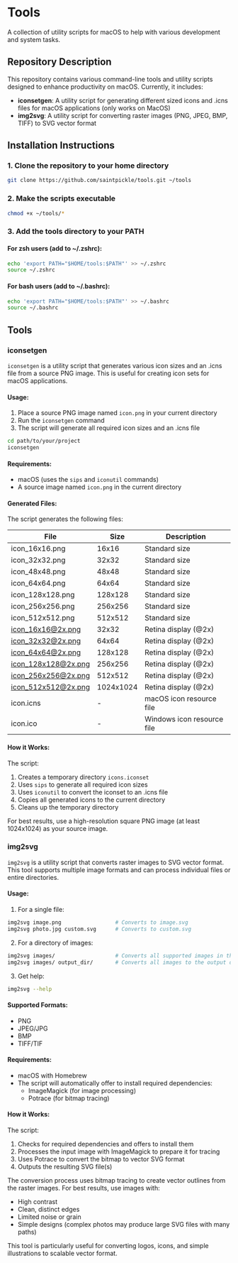 # Tools

A collection of utility scripts for macOS to help with various development and system tasks.

## Repository Description

This repository contains various command-line tools and utility scripts designed to enhance productivity on macOS. Currently, it includes:

- **iconsetgen**: A utility script for generating different sized icons and .icns files for macOS applications (only works on MacOS)
- **img2svg**: A utility script for converting raster images (PNG, JPEG, BMP, TIFF) to SVG vector format

## Installation Instructions

### 1. Clone the repository to your home directory

```bash
git clone https://github.com/saintpickle/tools.git ~/tools
```

### 2. Make the scripts executable

```bash
chmod +x ~/tools/*
```

### 3. Add the tools directory to your PATH

#### For zsh users (add to ~/.zshrc):

```bash
echo 'export PATH="$HOME/tools:$PATH"' >> ~/.zshrc
source ~/.zshrc
```

#### For bash users (add to ~/.bashrc):

```bash
echo 'export PATH="$HOME/tools:$PATH"' >> ~/.bashrc
source ~/.bashrc
```

## Tools

### iconsetgen

`iconsetgen` is a utility script that generates various icon sizes and an .icns file from a source PNG image. This is useful for creating icon sets for macOS applications.

#### Usage:

1. Place a source PNG image named `icon.png` in your current directory
2. Run the `iconsetgen` command
3. The script will generate all required icon sizes and an .icns file

```bash
cd path/to/your/project
iconsetgen
```

#### Requirements:
- macOS (uses the `sips` and `iconutil` commands)
- A source image named `icon.png` in the current directory

#### Generated Files:

The script generates the following files:

| File                   | Size        | Description                    |
|------------------------|-------------|--------------------------------|
| icon_16x16.png         | 16x16       | Standard size                  |
| icon_32x32.png         | 32x32       | Standard size                  |
| icon_48x48.png         | 48x48       | Standard size                  |
| icon_64x64.png         | 64x64       | Standard size                  |
| icon_128x128.png       | 128x128     | Standard size                  |
| icon_256x256.png       | 256x256     | Standard size                  |
| icon_512x512.png       | 512x512     | Standard size                  |
| icon_16x16@2x.png      | 32x32       | Retina display (@2x)           |
| icon_32x32@2x.png      | 64x64       | Retina display (@2x)           |
| icon_64x64@2x.png      | 128x128     | Retina display (@2x)           |
| icon_128x128@2x.png    | 256x256     | Retina display (@2x)           |
| icon_256x256@2x.png    | 512x512     | Retina display (@2x)           |
| icon_512x512@2x.png    | 1024x1024   | Retina display (@2x)           |
| icon.icns              | -           | macOS icon resource file       |
| icon.ico               | -           | Windows icon resource file     |

#### How it Works:

The script:
1. Creates a temporary directory `icons.iconset`
2. Uses `sips` to generate all required icon sizes
3. Uses `iconutil` to convert the iconset to an .icns file
4. Copies all generated icons to the current directory
5. Cleans up the temporary directory

For best results, use a high-resolution square PNG image (at least 1024x1024) as your source image.

### img2svg

`img2svg` is a utility script that converts raster images to SVG vector format. This tool supports multiple image formats and can process individual files or entire directories.

#### Usage:

1. For a single file:
```bash
img2svg image.png                 # Converts to image.svg
img2svg photo.jpg custom.svg      # Converts to custom.svg
```

2. For a directory of images:
```bash
img2svg images/                   # Converts all supported images in the directory
img2svg images/ output_dir/       # Converts all images to the output directory
```

3. Get help:
```bash
img2svg --help
```

#### Supported Formats:

- PNG
- JPEG/JPG
- BMP
- TIFF/TIF

#### Requirements:

- macOS with Homebrew
- The script will automatically offer to install required dependencies:
  - ImageMagick (for image processing)
  - Potrace (for bitmap tracing)

#### How it Works:

The script:
1. Checks for required dependencies and offers to install them
2. Processes the input image with ImageMagick to prepare it for tracing
3. Uses Potrace to convert the bitmap to vector SVG format
4. Outputs the resulting SVG file(s)

The conversion process uses bitmap tracing to create vector outlines from the raster images. For best results, use images with:

- High contrast
- Clean, distinct edges
- Limited noise or grain
- Simple designs (complex photos may produce large SVG files with many paths)

This tool is particularly useful for converting logos, icons, and simple illustrations to scalable vector format.

